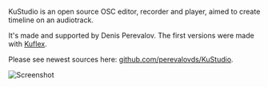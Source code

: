 KuStudio is an open source OSC editor, recorder and player, aimed to create timeline on an audiotrack.

It's made and supported by Denis Perevalov. The first versions were made with [Kuflex](http://kuflex.com).

Please see newest sources here: [github.com/perevalovds/KuStudio](http://github.com/perevalovds/KuStudio).

![Screenshot](https://raw.githubusercontent.com/kuflex/KuStudio/master/KuStudio/doc/kustudio-shot_750.png)




